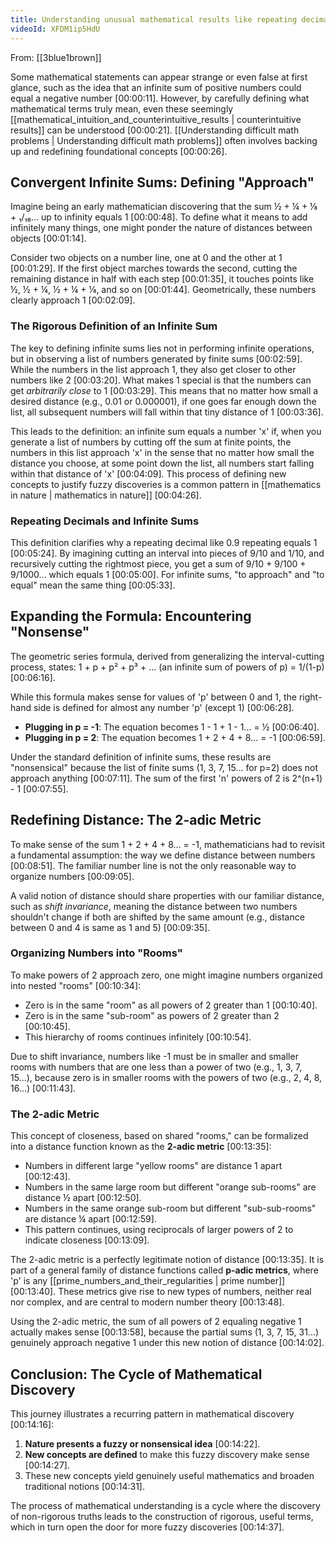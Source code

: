 ```yaml
---
title: Understanding unusual mathematical results like repeating decimals
videoId: XFDM1ip5HdU
---
```


From: [[3blue1brown]] <br/> 

Some mathematical statements can appear strange or even false at first glance, such as the idea that an infinite sum of positive numbers could equal a negative number <a class="yt-timestamp" data-t="00:00:11">[00:00:11]</a>. However, by carefully defining what mathematical terms truly mean, even these seemingly [[mathematical_intuition_and_counterintuitive_results | counterintuitive results]] can be understood <a class="yt-timestamp" data-t="00:00:21">[00:00:21]</a>. [[Understanding difficult math problems | Understanding difficult math problems]] often involves backing up and redefining foundational concepts <a class="yt-timestamp" data-t="00:00:26">[00:00:26]</a>.

## Convergent Infinite Sums: Defining "Approach"

Imagine being an early mathematician discovering that the sum ½ + ¼ + ⅛ + ₁/₁₆... up to infinity equals 1 <a class="yt-timestamp" data-t="00:00:48">[00:00:48]</a>. To define what it means to add infinitely many things, one might ponder the nature of distances between objects <a class="yt-timestamp" data-t="00:01:14">[00:01:14]</a>.

Consider two objects on a number line, one at 0 and the other at 1 <a class="yt-timestamp" data-t="00:01:29">[00:01:29]</a>. If the first object marches towards the second, cutting the remaining distance in half with each step <a class="yt-timestamp" data-t="00:01:35">[00:01:35]</a>, it touches points like ½, ½ + ¼, ½ + ¼ + ⅛, and so on <a class="yt-timestamp" data-t="00:01:44">[00:01:44]</a>. Geometrically, these numbers clearly approach 1 <a class="yt-timestamp" data-t="00:02:09">[00:02:09]</a>.

### The Rigorous Definition of an Infinite Sum

The key to defining infinite sums lies not in performing infinite operations, but in observing a list of numbers generated by finite sums <a class="yt-timestamp" data-t="00:02:59">[00:02:59]</a>. While the numbers in the list approach 1, they also get closer to other numbers like 2 <a class="yt-timestamp" data-t="00:03:20">[00:03:20]</a>. What makes 1 special is that the numbers can get *arbitrarily close* to 1 <a class="yt-timestamp" data-t="00:03:29">[00:03:29]</a>. This means that no matter how small a desired distance (e.g., 0.01 or 0.000001), if one goes far enough down the list, all subsequent numbers will fall within that tiny distance of 1 <a class="yt-timestamp" data-t="00:03:36">[00:03:36]</a>.

This leads to the definition: an infinite sum equals a number 'x' if, when you generate a list of numbers by cutting off the sum at finite points, the numbers in this list approach 'x' in the sense that no matter how small the distance you choose, at some point down the list, all numbers start falling within that distance of 'x' <a class="yt-timestamp" data-t="00:04:09">[00:04:09]</a>. This process of defining new concepts to justify fuzzy discoveries is a common pattern in [[mathematics in nature | mathematics in nature]] <a class="yt-timestamp" data-t="00:04:26">[00:04:26]</a>.

### Repeating Decimals and Infinite Sums

This definition clarifies why a repeating decimal like 0.9 repeating equals 1 <a class="yt-timestamp" data-t="00:05:24">[00:05:24]</a>. By imagining cutting an interval into pieces of 9/10 and 1/10, and recursively cutting the rightmost piece, you get a sum of 9/10 + 9/100 + 9/1000... which equals 1 <a class="yt-timestamp" data-t="00:05:00">[00:05:00]</a>. For infinite sums, "to approach" and "to equal" mean the same thing <a class="yt-timestamp" data-t="00:05:33">[00:05:33]</a>.

## Expanding the Formula: Encountering "Nonsense"

The geometric series formula, derived from generalizing the interval-cutting process, states:
1 + p + p² + p³ + ... (an infinite sum of powers of p) = 1/(1-p) <a class="yt-timestamp" data-t="00:06:16">[00:06:16]</a>.

While this formula makes sense for values of 'p' between 0 and 1, the right-hand side is defined for almost any number 'p' (except 1) <a class="yt-timestamp" data-t="00:06:28">[00:06:28]</a>.
*   **Plugging in p = -1**: The equation becomes 1 - 1 + 1 - 1... = ½ <a class="yt-timestamp" data-t="00:06:40">[00:06:40]</a>.
*   **Plugging in p = 2**: The equation becomes 1 + 2 + 4 + 8... = -1 <a class="yt-timestamp" data-t="00:06:59">[00:06:59]</a>.

Under the standard definition of infinite sums, these results are "nonsensical" because the list of finite sums (1, 3, 7, 15... for p=2) does not approach anything <a class="yt-timestamp" data-t="00:07:11">[00:07:11]</a>. The sum of the first 'n' powers of 2 is 2^(n+1) - 1 <a class="yt-timestamp" data-t="00:07:55">[00:07:55]</a>.

## Redefining Distance: The 2-adic Metric

To make sense of the sum 1 + 2 + 4 + 8... = -1, mathematicians had to revisit a fundamental assumption: the way we define distance between numbers <a class="yt-timestamp" data-t="00:08:51">[00:08:51]</a>. The familiar number line is not the only reasonable way to organize numbers <a class="yt-timestamp" data-t="00:09:05">[00:09:05]</a>.

A valid notion of distance should share properties with our familiar distance, such as *shift invariance*, meaning the distance between two numbers shouldn't change if both are shifted by the same amount (e.g., distance between 0 and 4 is same as 1 and 5) <a class="yt-timestamp" data-t="00:09:35">[00:09:35]</a>.

### Organizing Numbers into "Rooms"

To make powers of 2 approach zero, one might imagine numbers organized into nested "rooms" <a class="yt-timestamp" data-t="00:10:34">[00:10:34]</a>:
*   Zero is in the same "room" as all powers of 2 greater than 1 <a class="yt-timestamp" data-t="00:10:40">[00:10:40]</a>.
*   Zero is in the same "sub-room" as powers of 2 greater than 2 <a class="yt-timestamp" data-t="00:10:45">[00:10:45]</a>.
*   This hierarchy of rooms continues infinitely <a class="yt-timestamp" data-t="00:10:54">[00:10:54]</a>.

Due to shift invariance, numbers like -1 must be in smaller and smaller rooms with numbers that are one less than a power of two (e.g., 1, 3, 7, 15...), because zero is in smaller rooms with the powers of two (e.g., 2, 4, 8, 16...) <a class="yt-timestamp" data-t="00:11:43">[00:11:43]</a>.

### The 2-adic Metric

This concept of closeness, based on shared "rooms," can be formalized into a distance function known as the **2-adic metric** <a class="yt-timestamp" data-t="00:13:35">[00:13:35]</a>:
*   Numbers in different large "yellow rooms" are distance 1 apart <a class="yt-timestamp" data-t="00:12:43">[00:12:43]</a>.
*   Numbers in the same large room but different "orange sub-rooms" are distance ½ apart <a class="yt-timestamp" data-t="00:12:50">[00:12:50]</a>.
*   Numbers in the same orange sub-room but different "sub-sub-rooms" are distance ¼ apart <a class="yt-timestamp" data-t="00:12:59">[00:12:59]</a>.
*   This pattern continues, using reciprocals of larger powers of 2 to indicate closeness <a class="yt-timestamp" data-t="00:13:09">[00:13:09]</a>.

The 2-adic metric is a perfectly legitimate notion of distance <a class="yt-timestamp" data-t="00:13:35">[00:13:35]</a>. It is part of a general family of distance functions called **p-adic metrics**, where 'p' is any [[prime_numbers_and_their_regularities | prime number]] <a class="yt-timestamp" data-t="00:13:40">[00:13:40]</a>. These metrics give rise to new types of numbers, neither real nor complex, and are central to modern number theory <a class="yt-timestamp" data-t="00:13:48">[00:13:48]</a>.

Using the 2-adic metric, the sum of all powers of 2 equaling negative 1 actually makes sense <a class="yt-timestamp" data-t="00:13:58">[00:13:58]</a>, because the partial sums (1, 3, 7, 15, 31...) genuinely approach negative 1 under this new notion of distance <a class="yt-timestamp" data-t="00:14:02">[00:14:02]</a>.

## Conclusion: The Cycle of Mathematical Discovery

This journey illustrates a recurring pattern in mathematical discovery <a class="yt-timestamp" data-t="00:14:16">[00:14:16]</a>:
1.  **Nature presents a fuzzy or nonsensical idea** <a class="yt-timestamp" data-t="00:14:22">[00:14:22]</a>.
2.  **New concepts are defined** to make this fuzzy discovery make sense <a class="yt-timestamp" data-t="00:14:27">[00:14:27]</a>.
3.  These new concepts yield genuinely useful mathematics and broaden traditional notions <a class="yt-timestamp" data-t="00:14:31">[00:14:31]</a>.

The process of mathematical understanding is a cycle where the discovery of non-rigorous truths leads to the construction of rigorous, useful terms, which in turn open the door for more fuzzy discoveries <a class="yt-timestamp" data-t="00:14:37">[00:14:37]</a>.